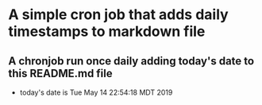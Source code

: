 A simple cron job that adds daily timestamps to markdown file
============================================================
## A chronjob run once daily adding today's date to this README.md file
* today's date is Tue May 14 22:54:18 MDT 2019
